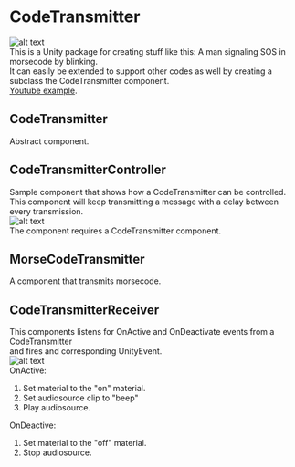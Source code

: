 # CodeTransmitter
![alt text](https://i.imgur.com/PqU9sRA.gif)  
This is a Unity package for creating stuff like this:  A man signaling SOS in morsecode by blinking.  
It can easily be extended to support other codes as well by creating a subclass the CodeTransmitter component.  
[Youtube example](https://www.youtube.com/watch?v=CN8wYa_Jrjs).

## CodeTransmitter
Abstract component.

## CodeTransmitterController  
Sample component that shows how a CodeTransmitter can be controlled.  
This component will keep transmitting a message with a delay between every transmission.  
![alt text](https://i.imgur.com/1JZCD3K.png)  
The component requires a CodeTransmitter component.  

## MorseCodeTransmitter  
A component that transmits morsecode.  

## CodeTransmitterReceiver
This components listens for OnActive and OnDeactivate events from a CodeTransmitter  
and fires and corresponding UnityEvent.  
![alt text](https://i.imgur.com/iBwT15F.png)  
OnActive:  
1. Set material to the "on" material.
2. Set audiosource clip to "beep"
3. Play audiosource.

OnDeactive:  
1. Set material to the "off" material.
2. Stop audiosource.

